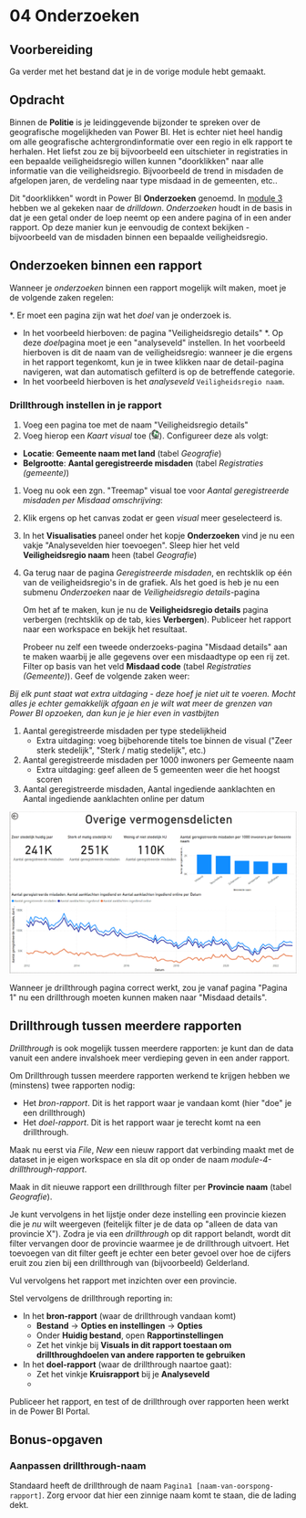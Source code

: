 # 04 Onderzoeken

## Voorbereiding

Ga verder met het bestand dat je in de vorige module hebt gemaakt.

## Opdracht

Binnen de **Politie** is je leidinggevende bijzonder te spreken over de geografische mogelijkheden van Power BI. Het is echter niet heel handig om alle geografische achtergrondinformatie over een regio in elk rapport te herhalen. Het liefst zou ze bij bijvoorbeeld een uitschieter in registraties in een bepaalde veiligheidsregio willen kunnen "doorklikken" naar alle informatie van die veiligheidsregio. Bijvoorbeeld de trend in misdaden de afgelopen jaren, de verdeling naar type misdaad in de gemeenten, etc..

Dit "doorklikken" wordt in Power BI **Onderzoeken** genoemd. In [module 3](../03-visuals-and-interaction/03-visuals-and-interaction.md) hebben we al gekeken naar de *drilldown*. *Onderzoeken* houdt in de basis in dat je een getal onder de loep neemt op een andere pagina of in een ander rapport. Op deze manier kun je eenvoudig de context bekijken - bijvoorbeeld van de misdaden binnen een bepaalde veiligheidsregio.

## Onderzoeken binnen een rapport

Wanneer je *onderzoeken* binnen een rapport mogelijk wilt maken, moet je de volgende zaken regelen:

*. Er moet een pagina zijn wat het *doel* van je onderzoek is.
   * In het voorbeeld hierboven: de pagina "Veiligheidsregio details"
*. Op deze *doel*pagina moet je een "analyseveld" instellen. In het voorbeeld hierboven is dit de naam van de veiligheidsregio: wanneer je die ergens in het rapport tegenkomt, kun je in twee klikken naar de detail-pagina navigeren, wat dan automatisch gefilterd is op de betreffende categorie.
   * In het voorbeeld hierboven is het *analyseveld* `Veiligheidsregio naam`.

### Drillthrough instellen in je rapport

1. Voeg een pagina toe met de naam "Veiligheidsregio details"
1. Voeg hierop een *Kaart visual* toe (![Icon of map visual](img/02-kaart-visual.png)). Configureer deze als volgt:
  * **Locatie**: **Gemeente naam met land** (tabel *Geografie*)
  * **Belgrootte**: **Aantal geregistreerde misdaden** (tabel *Registraties (gemeente)*)
1. Voeg nu ook een zgn. "Treemap" visual toe voor *Aantal geregistreerde misdaden per Misdaad omschrijving*:
1. Klik ergens op het canvas zodat er geen *visual* meer geselecteerd is.
1. In het **Visualisaties** paneel onder het kopje **Onderzoeken** vind je nu een vakje "Analysevelden hier toevoegen". Sleep hier het veld **Veiligheidsregio naam** heen (tabel *Geografie*)
1. Ga terug naar de pagina *Geregistreerde misdaden*, en rechtsklik op één van de veiligheidsregio's in de grafiek. Als het goed is heb je nu een submenu *Onderzoeken* naar de *Veiligheidsregio details*-pagina

    Om het af te maken, kun je nu de **Veiligheidsregio details** pagina verbergen (rechtsklik op de tab, kies **Verbergen**). Publiceer het rapport naar een workspace en bekijk het resultaat.

    Probeer nu zelf een tweede onderzoeks-pagina "Misdaad details" aan te maken waarbij je alle gegevens over een misdaadtype op een rij zet. Filter op basis van het veld **Misdaad code** (tabel *Registraties (Gemeente)*). Geef de volgende zaken weer:

*Bij elk punt staat wat extra uitdaging - deze hoef je niet uit te voeren. Mocht alles je echter gemakkelijk afgaan en je wilt wat meer de grenzen van Power BI opzoeken, dan kun je je hier even in vastbijten*

1. Aantal geregistreerde misdaden per type stedelijkheid
   * Extra uitdaging: voeg bijbehorende titels toe binnen de visual ("Zeer sterk stedelijk", "Sterk / matig stedelijk", etc.)
2. Aantal geregistreerde misdaden per 1000 inwoners per Gemeente naam
   * Extra uitdaging: geef alleen de 5 gemeenten weer die het hoogst scoren
3. Aantal geregistreerde misdaden, Aantal ingediende aanklachten en Aantal ingediende aanklachten online per datum

![Voorbeeld resultaat opdracht](img/03-voorbeeld.png)

Wanneer je drillthrough pagina correct werkt, zou je vanaf pagina "Pagina 1" nu een drillthrough moeten kunnen maken naar "Misdaad details".

## Drillthrough tussen meerdere rapporten

*Drillthrough* is ook mogelijk tussen meerdere rapporten: je kunt dan de data vanuit een andere invalshoek meer verdieping geven in een ander rapport.

Om Drillthrough tussen meerdere rapporten werkend te krijgen hebben we (minstens) twee rapporten nodig:

* Het *bron-rapport*. Dit is het rapport waar je vandaan komt (hier "doe" je een drillthrough)
* Het *doel-rapport*. Dit is het rapport waar je terecht komt na een drillthrough.

Maak nu eerst via *File*, *New* een nieuw rapport dat verbinding maakt met de dataset in je eigen workspace en sla dit op onder de naam *module-4-drillthrough-rapport*.

Maak in dit nieuwe rapport een drillthrough filter per **Provincie naam** (tabel *Geografie*).

Je kunt vervolgens in het lijstje onder deze instelling een provincie kiezen die je *nu* wilt weergeven (feitelijk filter je de data op "alleen de data van provincie X"). Zodra je via een *drillthrough* op dit rapport belandt, wordt dit filter vervangen door de provincie waarmee je de drillthrough uitvoert. Het toevoegen van dit filter geeft je echter een beter gevoel over hoe de cijfers eruit zou zien bij een drillthrough van (bijvoorbeeld) Gelderland.

Vul vervolgens het rapport met inzichten over een provincie.

Stel vervolgens de drillthrough reporting in:

* In het **bron-rapport** (waar de drillthrough vandaan komt)
  * **Bestand** -> **Opties en instellingen** -> **Opties**
  * Onder **Huidig bestand**, open **Rapportinstellingen**
  * Zet het vinkje bij **Visuals in dit rapport toestaan om drillthroughdoelen van andere rapporten te gebruiken**
* In het **doel-rapport** (waar de drillthrough naartoe gaat):
  * Zet het vinkje **Kruisrapport** bij je **Analyseveld**
  * 
Publiceer het rapport, en test of de drillthrough over rapporten heen werkt in de Power BI Portal.

## Bonus-opgaven

### Aanpassen drillthrough-naam

Standaard heeft de drillthrough de naam `Pagina1 [naam-van-oorspong-rapport]`. Zorg ervoor dat hier een zinnige naam komt te staan, die de lading dekt.
